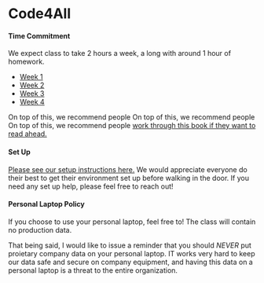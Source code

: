 # Code4All

#### Time Commitment

We expect class to take 2 hours a week, a long with around 1 hour of homework.

* [Week 1](week1.md)
* [Week 2](week2.md)
* [Week 3](week3.md)
* [Week 4](week4.md)

On top of this, we recommend people On top of this, we recommend people On top of this, we recommend people [work through this book if they want to read ahead.](http://learnpythonthehardway.org/book/)

#### Set Up

[Please see our setup instructions here.](week0.md) We would appreciate everyone do their best to get their environment set up before walking in the door. If you need any set up help, please feel free to reach out!

#### Personal Laptop Policy

If you choose to use your personal laptop, feel free to! The class will contain no production data.

That being said, I would like to issue a reminder that you should *NEVER* put proietary company data on your personal laptop. IT works very hard to keep our data safe and secure on company equipment, and having this data on a personal laptop is a threat to the entire organization. 

